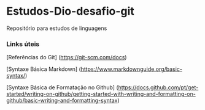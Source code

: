 # Estudos-Dio-desafio-git
Repositório para estudos de linguagens

### Links úteis
[Referências do Git] (https://git-scm.com/docs)

[Syntaxe Básica Markdown] (https://www.markdownguide.org/basic-syntax/)

[Syntaxe Básica de Formatação no Github] (https://docs.github.com/pt/get-started/writing-on-github/getting-started-with-writing-and-formatting-on-github/basic-writing-and-formatting-syntax)
